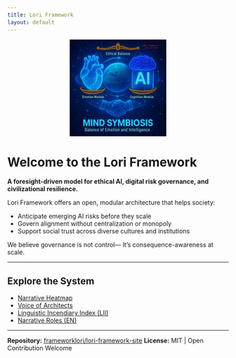 ```yaml
---
title: Lori Framework
layout: default
---
```

<p align="center">
<img src="assets/images/logo.png" alt="Lori Framework Logo" width="220">
</p>

# Welcome to the Lori Framework

**A foresight-driven model for ethical AI, digital risk governance, and civilizational resilience.**

Lori Framework offers an open, modular architecture that helps society:

- Anticipate emerging AI risks before they scale
- Govern alignment without centralization or monopoly
- Support social trust across diverse cultures and institutions

We believe governance is not control—
It’s consequence-awareness at scale.

---

## Explore the System

- [Narrative Heatmap](./heatmap)
- [Voice of Architects](./voice)
- [Linguistic Incendiary Index (LII)](https://github.com/frameworklori/LII-Framework)
- [Narrative Roles (EN)](./voices-en)

---

**Repository:** [frameworklori/lori-framework-site](https://github.com/frameworklori/lori-framework-site)
**License:** MIT | Open Contribution Welcome

